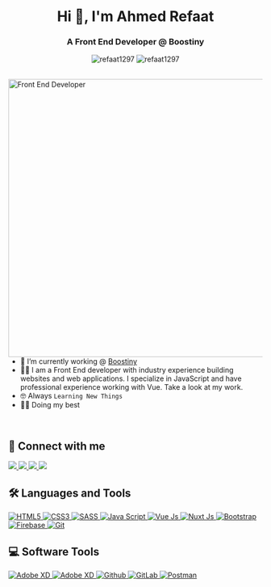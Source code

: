 <h1 align="center">Hi 👋, I'm Ahmed Refaat</h1>
<h3 align="center">A Front End Developer @ Boostiny</h3>

<p align="center"> 
  <img src="https://komarev.com/ghpvc/?username=refaat1297&label=Profile%20views&color=0e75b6&style=flat" alt="refaat1297" />
  <img src="https://img.shields.io/github/followers/refaat1297?label=Followers" alt="refaat1297" />
</p>

<br>

<img align="right" src="https://camo.githubusercontent.com/86a3b6db470f1a0429f7355c08d1edabf3d2c804/68747470733a2f2f6d69726f2e6d656469756d2e636f6d2f6d61782f313336302f312a495247486d69477361313673746564517649615a66772e676966" width="550px" alt="Front End Developer"/>

- 🔭 I’m currently working @ [Boostiny](https://boostiny.com)
- 👨‍💻 I am a Front End developer with industry experience building websites and web applications. I specialize in JavaScript and have professional experience working with Vue. Take a look at my work. 
- :nerd_face: Always `Learning New Things`
- 👷‍♂️ Doing my best 

<br>

## 📩 Connect with me
<p align="left">
  <a href="mailto:a.refaat1297@gmail.com" tagret="_blank" title="Gmail">
      <img src="https://img.shields.io/badge/Gmail-D14836?style=for-the-badge&logo=gmail&logoColor=white"/>
  </a>  
  <a href="https://www.linkedin.com/in/refaat1297/" tagret="_blank" title="LinkedIn">
    <img src="https://img.shields.io/badge/linkedin-%230077B5.svg?style=for-the-badge&logo=linkedin&logoColor=white"/>
  </a>  
  <a href="https://www.facebook.com/refaat1297" tagret="_blank" title="Facebook">
    <img src="https://img.shields.io/badge/Facebook-%231877F2.svg?style=for-the-badge&logo=Facebook&logoColor=white"/>
  </a>
  <a href="https://www.instagram.com/refaat1297" tagret="_blank" title="Instagram">
    <img src="https://img.shields.io/badge/Instagram-E4405F?style=for-the-badge&logo=instagram&logoColor=white"/>
  </a>
</p>

## 🛠 Languages and Tools
<p align="left">
  <a href="https://developer.mozilla.org/en-US/docs/Web/HTML" target="_blank" title="HTML5">
    <img src="https://img.shields.io/badge/HTML5-E34F26?style=for-the-badge&logo=html5&logoColor=white" alt="HTML5">
  </a>
  <a href="https://developer.mozilla.org/en-US/docs/Web/CSS" target="_blank" title="CSS3">
    <img src="https://img.shields.io/badge/CSS3-1572B6?style=for-the-badge&logo=css3&logoColor=white" alt="CSS3">
  </a>
  <a href="https://sass-lang.com" target="_blank" title="SASS">
    <img src="https://img.shields.io/badge/Sass-CC6699?style=for-the-badge&logo=sass&logoColor=white" alt="SASS">
  </a>
  <a href="https://developer.mozilla.org/en-US/docs/Web/JavaScript" target="_blank" title="Java Script">
    <img src="https://img.shields.io/badge/JavaScript-F7DF1E?style=for-the-badge&logo=javascript&logoColor=black" alt="Java Script">
  </a>
  <a href="https://vuejs.org" target="_blank" title="Vue Js">
    <img src="https://img.shields.io/badge/Vue.js-35495E?style=for-the-badge&logo=vue.js&logoColor=4FC08D" alt="Vue Js">
  </a>
  <a href="https://nuxtjs.org" target="_blank" title="Nuxt Js">
    <img src="https://img.shields.io/badge/Nuxt-002E3B?style=for-the-badge&logo=nuxtdotjs&logoColor=#00DC82" alt="Nuxt Js">
  </a>
  <a href="https://getbootstrap.com" target="_blank" title="Bootstrap">
    <img src="https://img.shields.io/badge/Bootstrap-563D7C?style=for-the-badge&logo=bootstrap&logoColor=white" alt="Bootstrap">
  </a>
  <a href="https://firebase.google.com/" target="_blank" title="Firebase">
    <img src="https://img.shields.io/badge/firebase-%23039BE5.svg?style=for-the-badge&logo=firebase" alt="Firebase">
  </a>
  <a href="https://git-scm.com/" target="_blank" title="Git">
    <img src="https://img.shields.io/badge/git-%23F05033.svg?style=for-the-badge&logo=git&logoColor=white" alt="Git">
  </a>
</p>

## 💻 Software Tools
<p align="left">
  <a href="https://www.figma.com" target="_blank" title="Figma">
    <img src="https://img.shields.io/badge/figma-%23F24E1E.svg?style=for-the-badge&logo=figma&logoColor=white" alt="Adobe XD">
  </a>
  <a href="https://www.adobe.com/mena_en/products/xd.html" target="_blank" title="Adobe XD">
    <img src="https://img.shields.io/badge/Adobe%20XD-470137?style=for-the-badge&logo=Adobe%20XD&logoColor=#FF61F6" alt="Adobe XD">
  </a>
  <a href="https://github.com/" target="_blank" title="Github">
    <img src="https://img.shields.io/badge/GitHub-100000?style=for-the-badge&logo=github&logoColor=white" alt="Github">
  </a>
  <a href="https://about.gitlab.com" target="_blank" title="GitLab">
    <img src="https://img.shields.io/badge/GitLab-330F63?style=for-the-badge&logo=gitlab&logoColor=white" alt="GitLab">
  </a>
  <a href="https://www.postman.com/" target="_blank" title="Postman">
    <img src="https://img.shields.io/badge/Postman-FF6C37?style=for-the-badge&logo=postman&logoColor=white" alt="Postman">
  </a>
 
  
</p>


